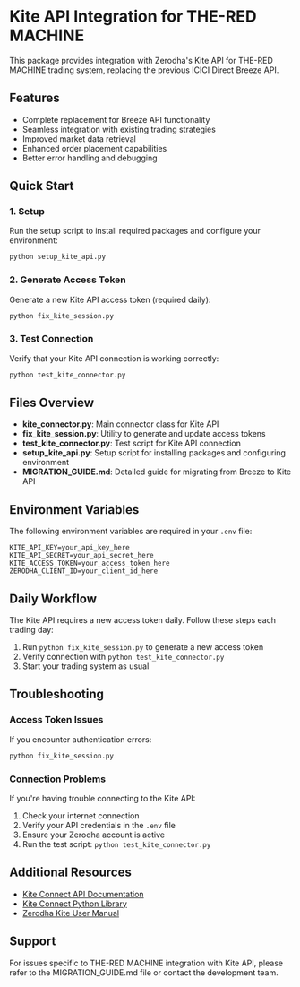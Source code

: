 # Kite API Integration for THE-RED MACHINE

This package provides integration with Zerodha's Kite API for THE-RED MACHINE trading system, replacing the previous ICICI Direct Breeze API.

## Features

- Complete replacement for Breeze API functionality
- Seamless integration with existing trading strategies
- Improved market data retrieval
- Enhanced order placement capabilities
- Better error handling and debugging

## Quick Start

### 1. Setup

Run the setup script to install required packages and configure your environment:

```bash
python setup_kite_api.py
```

### 2. Generate Access Token

Generate a new Kite API access token (required daily):

```bash
python fix_kite_session.py
```

### 3. Test Connection

Verify that your Kite API connection is working correctly:

```bash
python test_kite_connector.py
```

## Files Overview

- **kite_connector.py**: Main connector class for Kite API
- **fix_kite_session.py**: Utility to generate and update access tokens
- **test_kite_connector.py**: Test script for Kite API connection
- **setup_kite_api.py**: Setup script for installing packages and configuring environment
- **MIGRATION_GUIDE.md**: Detailed guide for migrating from Breeze to Kite API

## Environment Variables

The following environment variables are required in your `.env` file:

```
KITE_API_KEY=your_api_key_here
KITE_API_SECRET=your_api_secret_here
KITE_ACCESS_TOKEN=your_access_token_here
ZERODHA_CLIENT_ID=your_client_id_here
```

## Daily Workflow

The Kite API requires a new access token daily. Follow these steps each trading day:

1. Run `python fix_kite_session.py` to generate a new access token
2. Verify connection with `python test_kite_connector.py`
3. Start your trading system as usual

## Troubleshooting

### Access Token Issues

If you encounter authentication errors:

```bash
python fix_kite_session.py
```

### Connection Problems

If you're having trouble connecting to the Kite API:

1. Check your internet connection
2. Verify your API credentials in the `.env` file
3. Ensure your Zerodha account is active
4. Run the test script: `python test_kite_connector.py`

## Additional Resources

- [Kite Connect API Documentation](https://kite.trade/docs/connect/v3/)
- [Kite Connect Python Library](https://github.com/zerodha/pykiteconnect)
- [Zerodha Kite User Manual](https://zerodha.com/z-connect/tradezerodha/kite/kite-user-manual)

## Support

For issues specific to THE-RED MACHINE integration with Kite API, please refer to the MIGRATION_GUIDE.md file or contact the development team.